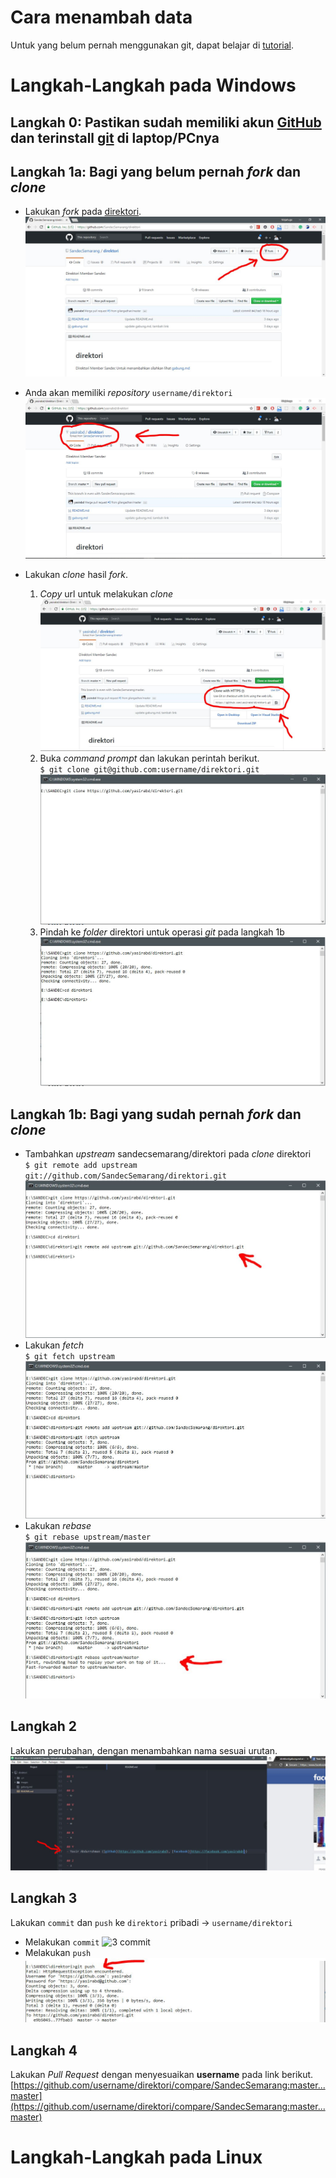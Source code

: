 # Cara menambah data
Untuk yang belum pernah menggunakan git, dapat belajar di [tutorial](https://github.com/endymuhardin/belajarGit).

# Langkah-Langkah pada Windows

## Langkah 0: Pastikan sudah memiliki akun [GitHub](https://github.com/) dan terinstall [git](https://git-scm.com/downloads) di laptop/PCnya

## Langkah 1a: Bagi yang belum pernah *fork* dan *clone*
- Lakukan *fork* pada [direktori](https://github.com/SandecSemarang/direktori).
![1a fork](https://github.com/SandecSemarang/direktori/blob/master/images/gitwindows-1a-1-fork.JPG)

- Anda akan memiliki *repository* `username/direktori`
![1a hasil fork](https://github.com/SandecSemarang/direktori/blob/master/images/gitwindows-1a-2-hasil-fork.JPG)

- Lakukan *clone* hasil *fork*.
  1. *Copy* url untuk melakukan *clone*
  ![1a copy](https://github.com/SandecSemarang/direktori/blob/master/images/gitwindows-1a-3-copy.JPG)
  2. Buka *command prompt* dan lakukan perintah berikut.<br />
  `$ git clone git@github.com:username/direktori.git`
  ![1a clone](https://github.com/SandecSemarang/direktori/blob/master/images/gitwindows-1a-4-cmd.JPG)
  3. Pindah ke *folder* direktori untuk operasi *git* pada langkah 1b
  ![1a cd](https://github.com/SandecSemarang/direktori/blob/master/images/gitwindows-1a-5-cd.JPG)

## Langkah 1b: Bagi yang sudah pernah *fork* dan *clone*
- Tambahkan *upstream* sandecsemarang/direktori pada *clone* direktori <br/>
  `$ git remote add upstream git://github.com/SandecSemarang/direktori.git`
  ![1b upstream](https://github.com/SandecSemarang/direktori/blob/master/images/gitwindows-1b-1-upstream.JPG)
- Lakukan *fetch* <br/>
  `$ git fetch upstream`
  ![1b fetch](https://github.com/SandecSemarang/direktori/blob/master/images/gitwindows-1b-2-fetch.JPG)
- Lakukan *rebase* <br />
  `$ git rebase upstream/master`<br/>
  ![1b rebase](https://github.com/SandecSemarang/direktori/blob/master/images/gitwindows-1b-3-rebase.JPG)

## Langkah 2
Lakukan perubahan, dengan menambahkan nama sesuai urutan.
![2 change](https://github.com/SandecSemarang/direktori/blob/master/images/gitwindows-2-change.JPG)

## Langkah 3
Lakukan `commit` dan `push` ke `direktori` pribadi -> `username/direktori`
- Melakukan `commit`
![3 commit](https://github.com/SandecSemarang/direktori/blob/master/images/gitwindows-3-comit.JPG)
- Melakukan `push`
![3 push](https://github.com/SandecSemarang/direktori/blob/master/images/gitwindows-3-push.JPG)

## Langkah 4
Lakukan *Pull Request* dengan menyesuaikan **username**  pada link berikut.<br/>
[https://github.com/username/direktori/compare/SandecSemarang:master...master](https://github.com/username/direktori/compare/SandecSemarang:master...master)


# Langkah-Langkah pada Linux
